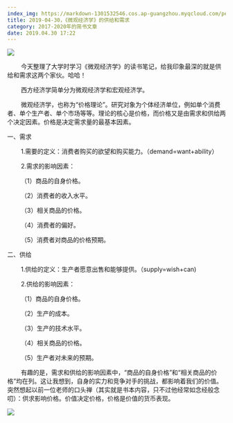 ```yaml
---
index_img: https://markdown-1301532546.cos.ap-guangzhou.myqcloud.com/peipei_blog/20210921144850.jpeg
title: 2019-04-30，《微观经济学》的供给和需求
category: 2017-2020年的简书文章
date: 2019.04.30 17:22
---
```


![](https://markdown-1301532546.cos.ap-guangzhou.myqcloud.com/peipei_blog/20210921144850.jpeg)  



        今天整理了大学时学习《微观经济学》的读书笔记，给我印象最深的就是供给和需求这两个家伙。哈哈！

        西方经济学简单分为微观经济学和宏观经济学。

        微观经济学，也称为“价格理论”。研究对象为个体经济单位，例如单个消费者、单个生产者、单个市场等等。理论的核心是价格，而价格又是由需求和供给两个决定因素。价格是决定需求量的最基本因素。

一、需求

        1.需要的定义：消费者购买的欲望和购买能力。（demand=want+ability）

        2.需求的影响因素：

        （1）商品的自身价格。

        （2）消费者的收入水平。

        （3）相关商品的价格。

        （4）消费者的偏好。

        （5）消费者对商品的价格预期。

二、供给

        1.供给的定义：生产者愿意出售和能够提供。（supply=wish+can\)

        2.供给的影响因素：

        （1）商品的自身价格。

        （2）生产的成本。

        （3）生产的技术水平。

        （4）相关商品的价格。

        （5）生产者对未来的预期。

        有趣的是，需求和供给的影响因素中，“商品的自身价格”和“相关商品的价格”均在列。这让我想到，自身的实力和竞争对手的挑战，都影响着我们的价值。突然想起以前一位老师的口头禅（其实就是书本内容，只不过他经常如念经般念叨）：供求影响价格。价值决定价格，价格是价值的货币表现。

  

![](https://markdown-1301532546.cos.ap-guangzhou.myqcloud.com/peipei_blog/20210921144855.jpeg)  

